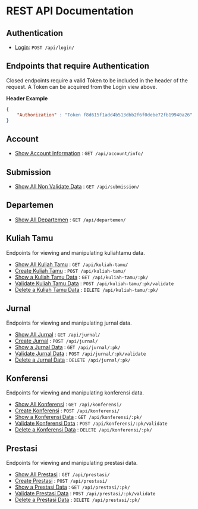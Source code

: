 # REST API Documentation

## Authentication

* [Login](auth/login.md): `POST /api/login/`

## Endpoints that require Authentication

Closed endpoints require a valid Token to be included in the header of the
request. A Token can be acquired from the Login view above.

**Header Example**
```json
{
    "Authorization" : "Token f8d615f1add4b513dbb2f6f0debe72fb19940a26"
}
```

## Account
* [Show Account Information](account/get.md) : `GET /api/account/info/`

## Submission
* [Show All Non Validate Data](submission.md) : `GET /api/submission/`

## Departemen
* [Show All Departemen](departemen/get.md) : `GET /api/departemen/`

## Kuliah Tamu
Endpoints for viewing and manipulating kuliahtamu data.

* [Show All Kuliah Tamu](kuliahtamu/get.md) : `GET /api/kuliah-tamu/`
* [Create Kuliah Tamu](kuliahtamu/post.md) : `POST /api/kuliah-tamu/`
* [Show a Kuliah Tamu Data](kuliahtamu/pk/get.md) : `GET /api/kuliah-tamu/:pk/`
* [Validate Kuliah Tamu Data](kuliahtamu/pk/validate.md) : `POST /api/kuliah-tamu/:pk/validate`
* [Delete a Kuliah Tamu Data](kuliahtamu/pk/delete.md) : `DELETE /api/kuliah-tamu/:pk/`

## Jurnal
Endpoints for viewing and manipulating jurnal data.

* [Show All Jurnal](jurnal/get.md) : `GET /api/jurnal/`
* [Create Jurnal](jurnal/post.md) : `POST /api/jurnal/`
* [Show a Jurnal Data](jurnal/pk/get.md) : `GET /api/jurnal/:pk/`
* [Validate Jurnal Data](jurnal/pk/validate.md) : `POST /api/jurnal/:pk/validate`
* [Delete a Jurnal Data](jurnal/pk/delete.md) : `DELETE /api/jurnal/:pk/`

## Konferensi
Endpoints for viewing and manipulating konferensi data.

* [Show All Konferensi](konferensi/get.md) : `GET /api/konferensi/`
* [Create Konferensi](konferensi/post.md) : `POST /api/konferensi/`
* [Show a Konferensi Data](konferensi/pk/get.md) : `GET /api/konferensi/:pk/`
* [Validate Konferensi Data](konferensi/pk/validate.md) : `POST /api/konferensi/:pk/validate`
* [Delete a Konferensi Data](konferensi/pk/delete.md) : `DELETE /api/konferensi/:pk/`

## Prestasi
Endpoints for viewing and manipulating prestasi data.

* [Show All Prestasi](prestasi/get.md) : `GET /api/prestasi/`
* [Create Prestasi](prestasi/post.md) : `POST /api/prestasi/`
* [Show a Prestasi Data](prestasi/pk/get.md) : `GET /api/prestasi/:pk/`
* [Validate Prestasi Data](prestasi/pk/validate.md) : `POST /api/prestasi/:pk/validate`
* [Delete a Prestasi Data](prestasi/pk/delete.md) : `DELETE /api/prestasi/:pk/`
